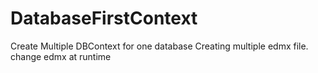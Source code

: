 # DatabaseFirstContext
 Create Multiple DBContext for one database
 Creating multiple edmx file.
 change edmx at runtime

